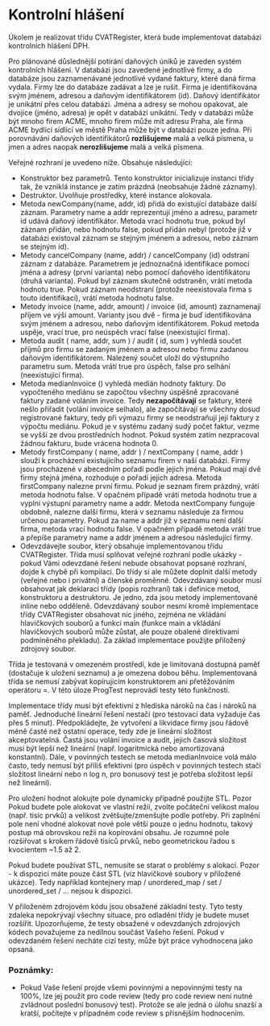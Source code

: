 # Kontrolní hlášení

Úkolem je realizovat třídu CVATRegister, která bude implementovat databázi kontrolních hlášení DPH.

Pro plánované důslednější potírání daňových úniků je zaveden systém kontrolních hlášení. V databázi jsou zavedené jednotlivé firmy, a do databáze jsou zaznamenávané jednotlivé vydané faktury, které daná firma vydala. Firmy lze do databáze zadávat a lze je rušit. Firma je identifikována svým jménem, adresou a daňovým identifikátorem (id). Daňový identifikátor je unikátní přes celou databázi. Jména a adresy se mohou opakovat, ale dvojice (jméno, adresa) je opět v databázi unikátní. Tedy v databázi může být mnoho firem ACME, mnoho firem může mít adresu Praha, ale firma ACME bydlící sídlící ve městě Praha může být v databázi pouze jedna. Při porovnávání daňových identifikátorů __rozlišujeme__ malá a velká písmena, u jmen a adres naopak __nerozlišujeme__ malá a velká písmena.

Veřejné rozhraní je uvedeno níže. Obsahuje následující:

- Konstruktor bez parametrů. Tento konstruktor inicializuje instanci třídy tak, že vzniklá instance je zatím prázdná (neobsahuje žádné záznamy).
- Destruktor. Uvolňuje prostředky, které instance alokovala.
- Metoda newCompany(name, addr, id) přidá do existující databáze další záznam. Parametry name a addr reprezentují jméno a adresu, parametr id udává daňový identifikátor. Metoda vrací hodnotu true, pokud byl záznam přidán, nebo hodnotu false, pokud přidán nebyl (protože již v databázi existoval záznam se stejným jménem a adresou, nebo záznam se stejným id).
- Metody cancelCompany (name, addr) / cancelCompany (id) odstraní záznam z databáze. Parametrem je jednoznačná identifikace pomocí jména a adresy (první varianta) nebo pomocí daňového identifikátoru (druhá varianta). Pokud byl záznam skutečně odstraněn, vrátí metoda hodnotu true. Pokud záznam neodstraní (protože neexistovala firma s touto identifikací), vrátí metoda hodnotu false.
- Metody invoice (name, addr, amount) / invoice (id, amount) zaznamenají příjem ve výši amount. Varianty jsou dvě - firma je buď identifikována svým jménem a adresou, nebo daňovým identifikátorem. Pokud metoda uspěje, vrací true, pro neúspěch vrací false (neexistující firma).
- Metoda audit ( name, addr, sum ) / audit ( id, sum ) vyhledá součet příjmů pro firmu se zadaným jménem a adresou nebo firmu zadanou daňovým identifikátorem. Nalezený součet uloží do výstupního parametru sum. Metoda vrátí true pro úspěch, false pro selhání (neexistující firma).
- Metoda medianInvoice () vyhledá medián hodnoty faktury. Do vypočteného mediánu se započtou všechny úspěšně zpracované faktury zadané voláním invoice. Tedy __nezapočítávají__ se faktury, které nešlo přiřadit (volání invoice selhalo), ale započítávají se všechny dosud registrované faktury, tedy při výmazu firmy se neodstraňují její faktury z výpočtu mediánu. Pokud je v systému zadaný sudý počet faktur, vezme se vyšší ze dvou prostředních hodnot. Pokud systém zatím nezpracoval žádnou fakturu, bude vrácena hodnota 0.
- Metody firstCompany ( name, addr ) / nextCompany ( name, addr ) slouží k procházení existujícího seznamu firem v naší databázi. Firmy jsou procházené v abecedním pořadí podle jejich jména. Pokud mají dvě firmy stejná jména, rozhoduje o pořadí jejich adresa. Metoda firstCompany nalezne první firmu. Pokud je seznam firem prázdný, vrátí metoda hodnotu false. V opačném případě vrátí metoda hodnotu true a vyplní výstupní parametry name a addr. Metoda nextCompany funguje obdobně, nalezne další firmu, která v seznamu následuje za firmou určenou parametry. Pokud za name a addr již v seznamu není další firma, metoda vrací hodnotu false. V opačném případě metoda vrátí true a přepíše parametry name a addr jménem a adresou následující firmy.
- Odevzdávejte soubor, který obsahuje implementovanou třídu CVATRegister. Třída musí splňovat veřejné rozhraní podle ukázky - pokud Vámi odevzdané řešení nebude obsahovat popsané rozhraní, dojde k chybě při kompilaci. Do třídy si ale můžete doplnit další metody (veřejné nebo i privátní) a členské proměnné. Odevzdávaný soubor musí obsahovat jak deklaraci třídy (popis rozhraní) tak i definice metod, konstruktoru a destruktoru. Je jedno, zda jsou metody implementované inline nebo odděleně. Odevzdávaný soubor nesmí kromě implementace třídy CVATRegister obsahovat nic jiného, zejména ne vkládání hlavičkových souborů a funkci main (funkce main a vkládání hlavičkových souborů může zůstat, ale pouze obalené direktivami podmíněného překladu). Za základ implementace použijte přiložený zdrojový soubor.

Třída je testovaná v omezeném prostředí, kde je limitovaná dostupná paměť (dostačuje k uložení seznamu) a je omezena dobou běhu. Implementovaná třída se nemusí zabývat kopírujícím konstruktorem ani přetěžováním operátoru =. V této úloze ProgTest neprovádí testy této funkčnosti.

Implementace třídy musí být efektivní z hlediska nároků na čas i nároků na paměť. Jednoduché lineární řešení nestačí (pro testovací data vyžaduje čas přes 5 minut). Předpokládejte, že vytvoření a likvidace firmy jsou řádově méně časté než ostatní operace, tedy zde je lineární složitost akceptovatelná. Častá jsou volání invoice a audit, jejich časová složitost musí být lepší než lineární (např. logaritmická nebo amortizovaná konstantní). Dále, v povinných testech se metoda medianInvoice volá málo často, tedy nemusí být příliš efektivní (pro úspěch v povinných testech stačí složitost lineární nebo n log n, pro bonusový test je potřeba složitost lepší než lineární).

Pro uložení hodnot alokujte pole dynamicky případně použijte STL. Pozor Pokud budete pole alokovat ve vlastní režii, zvolte počáteční velikost malou (např. tisíc prvků) a velikost zvětšujte/zmenšujte podle potřeby. Při zaplnění pole není vhodné alokovat nové pole větší pouze o jednu hodnotu, takový postup má obrovskou režii na kopírování obsahu. Je rozumné pole rozšiřovat s krokem řádově tisíců prvků, nebo geometrickou řadou s kvocientem ~1.5 až 2.

Pokud budete používat STL, nemusíte se starat o problémy s alokací. Pozor - k dispozici máte pouze část STL (viz hlavičkové soubory v přiložené ukázce). Tedy například kontejnery map / unordered_map / set / unordered_set / ... nejsou k dispozici.

V přiloženém zdrojovém kódu jsou obsažené základní testy. Tyto testy zdaleka nepokrývají všechny situace, pro odladění třídy je budete muset rozšířit. Upozorňujeme, že testy obsažené v odevzdaných zdrojových kódech považujeme za nedílnou součást Vašeho řešení. Pokud v odevzdaném řešení necháte cizí testy, může být práce vyhodnocena jako opsaná.

### Poznámky:
- Pokud Vaše řešení projde všemi povinnými a nepovinnými testy na 100%, lze jej použít pro code review (tedy pro code review není nutné zvládnout poslední bonusový test). Protože se ale jedná o úlohu snazší a kratší, počítejte v případném code review s přísnějším hodnocením.